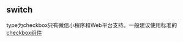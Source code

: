 ## switch

<!-- UTSCOMJSON.switch.description -->

<!-- UTSCOMJSON.switch.attribute -->

type为checkbox只有微信小程序和Web平台支持。一般建议使用标准的[checkbox组件](checkbox-group.md)

<!-- UTSCOMJSON.switch.event -->

<!-- UTSCOMJSON.switch.component_type-->

<!-- UTSCOMJSON.switch.compatibility -->

<!-- UTSCOMJSON.switch.children -->

<!-- UTSCOMJSON.switch.example -->

<!-- UTSCOMJSON.switch.reference -->
